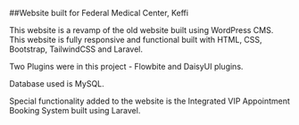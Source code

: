 ##Website built for Federal Medical Center, Keffi

This website is a revamp of the old website built using WordPress CMS. This website is fully responsive and functional built with HTML, CSS, Bootstrap, TailwindCSS and Laravel.

Two Plugins were in this project - Flowbite and DaisyUI plugins.

Database used is MySQL.

Special functionality added to the website is the Integrated VIP Appointment Booking System built using Laravel.

